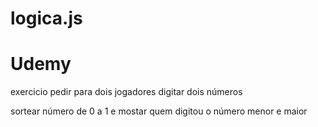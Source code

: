 # logica.js
# Udemy
<p>exercicio pedir para dois jogadores digitar dois números</p>
<p>sortear número de 0 a 1 e mostar quem digitou o número menor e maior</p>
